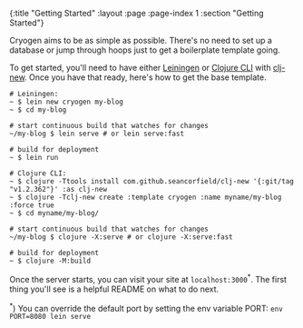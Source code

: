 {:title "Getting Started"
 :layout :page
 :page-index 1
 :section "Getting Started"}

Cryogen aims to be as simple as possible. There's no need to set up a database or jump through hoops just to get a boilerplate template going.

To get started, you'll need to have either [Leiningen](http://leiningen.org/) or [Clojure CLI](https://clojure.org/guides/deps_and_cli) with [clj-new](https://github.com/seancorfield/clj-new/). Once you have that ready, here's how to get the base template.

```
# Leiningen:
~ $ lein new cryogen my-blog
~ $ cd my-blog

# start continuous build that watches for changes
~/my-blog $ lein serve # or lein serve:fast 

# build for deployment
~ $ lein run

# Clojure CLI:
~ $ clojure -Ttools install com.github.seancorfield/clj-new '{:git/tag "v1.2.362"}' :as clj-new
~ $ clojure -Tclj-new create :template cryogen :name myname/my-blog :force true
~ $ cd myname/my-blog/

# start continuous build that watches for changes
~/my-blog $ clojure -X:serve # or clojure -X:serve:fast

# build for deployment
~ $ clojure -M:build
```

Once the server starts, you can visit your site at `localhost:3000`<sup>*</sup>. The first thing you'll see is a helpful README on what to do next.

<sup>*</sup>) You can override the default port by setting the env variable PORT: `env PORT=8080 lein serve`
